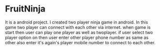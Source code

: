 FruitNinja
==========

It is a android project. I created two player ninja game in android. 
In this game two player can connect with each other via internet.
when game is start then user can play one player as well as twoplayer.
if user select two player option on then user enter other player phone number as same as other also enter it's again's 
player mobile number to connect to each other.

